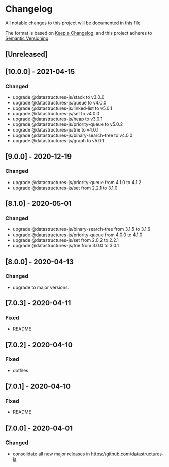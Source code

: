 # Changelog
All notable changes to this project will be documented in this file.

The format is based on [Keep a Changelog](https://keepachangelog.com/en/1.0.0/),
and this project adheres to [Semantic Versioning](https://semver.org/spec/v2.0.0.html).

## [Unreleased]
## [10.0.0] - 2021-04-15
### Changed
- upgrade @datastructures-js/stack to v3.0.0
- upgrade @datastructures-js/queue to v4.0.0
- upgrade @datastructures-js/linked-list to v5.0.1
- upgrade @datastructures-js/set to v4.0.0
- upgrade @datastructures-js/heap to v3.0.1
- upgrade @datastructures-js/priority-queue to v5.0.2
- upgrade @datastructures-js/trie to v4.0.1
- upgrade @datastructures-js/binary-search-tree to v4.0.0
- upgrade @datastructures-js/graph to v5.0.1

## [9.0.0] - 2020-12-19
### Changed
- upgrade @datastructures-js/priority-queue from 4.1.0 to 4.1.2
- upgrade @datastructures-js/set from 2.2.1 to 3.1.0

## [8.1.0] - 2020-05-01
### Changed
- upgrade @datastructures-js/binary-search-tree from 3.1.5 to 3.1.6
- upgrade @datastructures-js/priority-queue from 4.0.0 to 4.1.0
- upgrade @datastructures-js/set from 2.0.2 to 2.2.1
- upgrade @datastructures-js/trie from 3.0.0 to 3.0.1

## [8.0.0] - 2020-04-13
### Changed
- upgrade to major versions.

## [7.0.3] - 2020-04-11
### Fixed
- README

## [7.0.2] - 2020-04-10
### Fixed
- dotfiles

## [7.0.1] - 2020-04-10
### Fixed
- README

## [7.0.0] - 2020-04-01
### Changed
- consolidate all new major releases in https://github.com/datastructures-js
